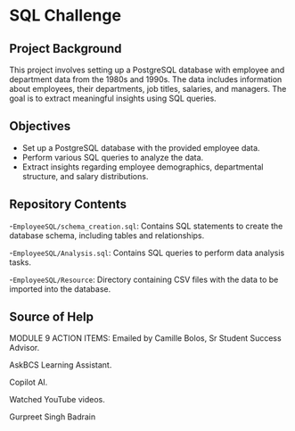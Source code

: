 # SQL Challenge
## Project Background
This project involves setting up a PostgreSQL database with employee and department data from the 1980s and 1990s. The data includes information about employees, their departments, job titles, salaries, and managers. The goal is to extract meaningful insights using SQL queries.

## Objectives
- Set up a PostgreSQL database with the provided employee data.
- Perform various SQL queries to analyze the data.
- Extract insights regarding employee demographics, departmental structure, and salary distributions.

## Repository Contents
-`EmployeeSQL/schema_creation.sql`: Contains SQL statements to create the database schema, including tables and relationships.

-`EmployeeSQL/Analysis.sql`: Contains SQL queries to perform data analysis tasks.

-`EmployeeSQL/Resource`: Directory containing CSV files with the data to be imported into the database.

## Source of Help

MODULE 9 ACTION ITEMS: Emailed by Camille Bolos, Sr Student Success Advisor.

AskBCS Learning Assistant.

Copilot AI.

Watched YouTube videos.

Gurpreet Singh Badrain
